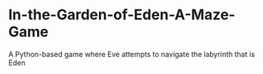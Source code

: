 # In-the-Garden-of-Eden-A-Maze-Game
A Python-based game where Eve attempts to navigate the labyrinth that is Eden
